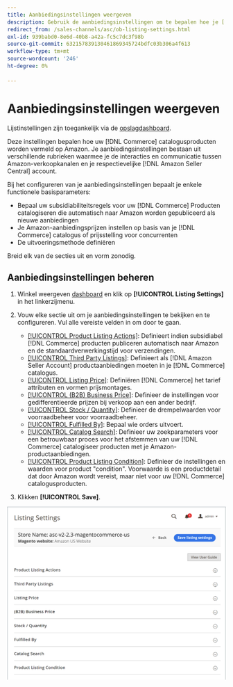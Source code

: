 ```yaml
---
title: Aanbiedingsinstellingen weergeven
description: Gebruik de aanbiedingsinstellingen om te bepalen hoe je [!DNL Commerce] catalogusproducten worden vermeld op [!DNL Amazon Marketplace].
redirect_from: /sales-channels/asc/ob-listing-settings.html
exl-id: 939babd0-8e6d-40b8-a42a-fc5c7dc3f98b
source-git-commit: 632157839130461869345724bdfc03b306a4f613
workflow-type: tm+mt
source-wordcount: '246'
ht-degree: 0%

---
```


# Aanbiedingsinstellingen weergeven

Lijstinstellingen zijn toegankelijk via de [opslagdashboard](./amazon-store-dashboard.md).

Deze instellingen bepalen hoe uw [!DNL Commerce] catalogusproducten worden vermeld op Amazon. Je aanbiedingsinstellingen bestaan uit verschillende rubrieken waarmee je de interacties en communicatie tussen Amazon-verkoopkanalen en je respectievelijke [!DNL Amazon Seller Central] account.

Bij het configureren van je aanbiedingsinstellingen bepaalt je enkele functionele basisparameters:

- Bepaal uw subsidiabiliteitsregels voor uw [!DNL Commerce] Producten catalogiseren die automatisch naar Amazon worden gepubliceerd als nieuwe aanbiedingen
- Je Amazon-aanbiedingsprijzen instellen op basis van je [!DNL Commerce] catalogus of prijsstelling voor concurrenten
- De uitvoeringsmethode definiëren

Breid elk van de secties uit en vorm zonodig.

## Aanbiedingsinstellingen beheren

1. Winkel weergeven [dashboard](./amazon-store-dashboard.md) en klik op **[!UICONTROL Listing Settings]** in het linkerzijmenu.

1. Vouw elke sectie uit om je aanbiedingsinstellingen te bekijken en te configureren. Vul alle vereiste velden in om door te gaan.

   - [[!UICONTROL Product Listing Actions]](./product-listing-actions.md): Definieert indien subsidiabel [!DNL Commerce] producten publiceren automatisch naar Amazon en de standaardverwerkingstijd voor verzendingen.
   - [[!UICONTROL Third Party Listings]](./third-party-listing-settings.md): Definieert als [!DNL Amazon Seller Account] productaanbiedingen moeten in je [!DNL Commerce] catalogus.
   - [[!UICONTROL Listing Price]](./listing-price.md): Definiëren [!DNL Commerce] het tarief attributen en vormen prijsmontages.
   - [[!UICONTROL (B2B) Business Price]](./business-pricing.md): Definieer de instellingen voor gedifferentieerde prijzen bij verkoop aan een ander bedrijf.
   - [[!UICONTROL Stock / Quantity]](./stock-quantity.md): Definieer de drempelwaarden voor voorraadbeheer voor voorraadbeheer.
   - [[!UICONTROL Fulfilled By]](./fulfilled-by.md)\: Bepaal wie orders uitvoert.
   - [[!UICONTROL Catalog Search]](./catalog-search.md): Definieer uw zoekparameters voor een betrouwbaar proces voor het afstemmen van uw [!DNL Commerce] catalogiseer producten met je Amazon-productaanbiedingen.
   - [[!UICONTROL Product Listing Condition]](./product-listing-condition.md): Definieer de instellingen en waarden voor product &quot;condition&quot;. Voorwaarde is een productdetail dat door Amazon wordt vereist, maar niet voor uw [!DNL Commerce] catalogusproducten.

1. Klikken **[!UICONTROL Save]**.

![Aanbiedingsinstellingen](assets/amazon-listing-settings.png)
